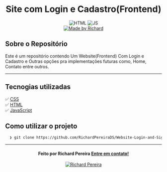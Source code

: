 <h1 align="center">
 Site com Login e Cadastro(Frontend)
</h1>

<p align="center">
  <img alt="HTML" src="https://img.shields.io/badge/HTML-39.4%25-orange">
  
  <img alt="JS" src="https://img.shields.io/badge/JavaScript-15.4%25-FFD700">

  <br>
  
  <a href="https://www.linkedin.com/in/t%C3%ARichard_Pereira/">
    <img alt="Made by Richard" src="https://img.shields.io/badge/Made%20by-Richard-red">
  </a>
</p>

## Sobre o Repositório

Este é um repositório contendo Um Website(Frontend) Com Login e Cadastro e Outras opções pra implementações futuras como, Home, Contato entre outros.

---

## Tecnogias utilizadas

✅ [ CSS ](https://developer.mozilla.org/pt-BR/docs/Web/CSS) <br/>
✅ [ HTML ](https://developer.mozilla.org/pt-BR/docs/Web/HTML) <br/>
✅ [ JavaScript ](https://developer.mozilla.org/pt-BR/docs/Web/JavaScript) <br/>

## Como utilizar o projeto

```bash
  ❯ git clone https://github.com/RichardPereiraDS/Website-Login-and-Signup
```

---

<h4 align="center">
  Feito por Richard Pereira <a href="mailto:richardpdscontato@gmail.com">Entre em contato!</a>
</h4>

<p align="center">

  <a href="https://www.linkedin.com/in/richard-pereira-636338294?utm_source=share&utm_campaign=share_via&utm_content=profile&utm_medium=android_app">
    <img alt="Richard Pereira" src="https://img.shields.io/badge/LinkedIn-Richard_Pereira-0e76a8?style=flat&logoColor=white&logo=linkedin">
  </a>
